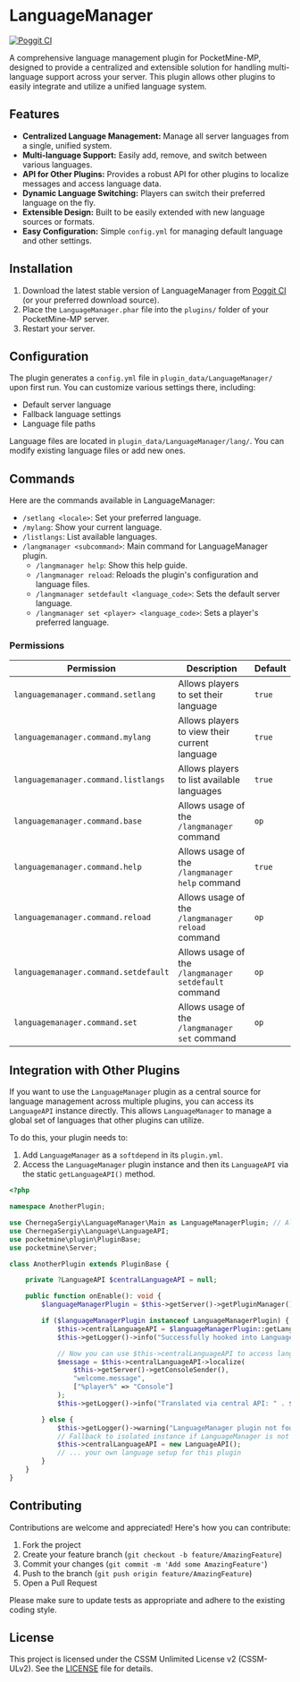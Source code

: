 # LanguageManager

[![Poggit CI](https://poggit.pmmp.io/ci.shield/newlandpe/LanguageManager/LanguageManager)](https://poggit.pmmp.io/ci/newlandpe/LanguageManager/LanguageManager)

A comprehensive language management plugin for PocketMine-MP, designed to provide a centralized and extensible solution for handling multi-language support across your server. This plugin allows other plugins to easily integrate and utilize a unified language system.

## Features

- **Centralized Language Management:** Manage all server languages from a single, unified system.
- **Multi-language Support:** Easily add, remove, and switch between various languages.
- **API for Other Plugins:** Provides a robust API for other plugins to localize messages and access language data.
- **Dynamic Language Switching:** Players can switch their preferred language on the fly.
- **Extensible Design:** Built to be easily extended with new language sources or formats.
- **Easy Configuration:** Simple `config.yml` for managing default language and other settings.

## Installation

1. Download the latest stable version of LanguageManager from [Poggit CI](https://poggit.pmmp.io/ci/newlandpe/LanguageManager/LanguageManager) (or your preferred download source).
2. Place the `LanguageManager.phar` file into the `plugins/` folder of your PocketMine-MP server.
3. Restart your server.

## Configuration

The plugin generates a `config.yml` file in `plugin_data/LanguageManager/` upon first run. You can customize various settings there, including:

- Default server language
- Fallback language settings
- Language file paths

Language files are located in `plugin_data/LanguageManager/lang/`. You can modify existing language files or add new ones.

## Commands

Here are the commands available in LanguageManager:

- `/setlang <locale>`: Set your preferred language.
- `/mylang`: Show your current language.
- `/listlangs`: List available languages.
- `/langmanager <subcommand>`: Main command for LanguageManager plugin.
  - `/langmanager help`: Show this help guide.
  - `/langmanager reload`: Reloads the plugin's configuration and language files.
  - `/langmanager setdefault <language_code>`: Sets the default server language.
  - `/langmanager set <player> <language_code>`: Sets a player's preferred language.

### Permissions

| Permission | Description | Default |
| --- | --- | --- |
| `languagemanager.command.setlang` | Allows players to set their language | `true` |
| `languagemanager.command.mylang` | Allows players to view their current language | `true` |
| `languagemanager.command.listlangs` | Allows players to list available languages | `true` |
| `languagemanager.command.base` | Allows usage of the `/langmanager` command | `op` |
| `languagemanager.command.help` | Allows usage of the `/langmanager help` command | `true` |
| `languagemanager.command.reload` | Allows usage of the `/langmanager reload` command | `op` |
| `languagemanager.command.setdefault` | Allows usage of the `/langmanager setdefault` command | `op` |
| `languagemanager.command.set` | Allows usage of the `/langmanager set` command | `op` |

## Integration with Other Plugins

If you want to use the `LanguageManager` plugin as a central source for language management across multiple plugins, you can access its `LanguageAPI` instance directly. This allows `LanguageManager` to manage a global set of languages that other plugins can utilize.

To do this, your plugin needs to:
1. Add `LanguageManager` as a `softdepend` in its `plugin.yml`.
2. Access the `LanguageManager` plugin instance and then its `LanguageAPI` via the static `getLanguageAPI()` method.

```php
<?php

namespace AnotherPlugin;

use ChernegaSergiy\LanguageManager\Main as LanguageManagerPlugin; // Alias the main class
use ChernegaSergiy\Language\LanguageAPI;
use pocketmine\plugin\PluginBase;
use pocketmine\Server;

class AnotherPlugin extends PluginBase {

    private ?LanguageAPI $centralLanguageAPI = null;

    public function onEnable(): void {
        $languageManagerPlugin = $this->getServer()->getPluginManager()->getPlugin("LanguageManager");

        if ($languageManagerPlugin instanceof LanguageManagerPlugin) {
            $this->centralLanguageAPI = $languageManagerPlugin::getLanguageAPI();
            $this->getLogger()->info("Successfully hooked into LanguageManager as central language provider.");

            // Now you can use $this->centralLanguageAPI to access languages managed by LanguageManager
            $message = $this->centralLanguageAPI->localize(
                $this->getServer()->getConsoleSender(),
                "welcome.message",
                ["%player%" => "Console"]
            );
            $this->getLogger()->info("Translated via central API: " . $message);

        } else {
            $this->getLogger()->warning("LanguageManager plugin not found or not enabled. Using isolated LanguageAPI instance.");
            // Fallback to isolated instance if LanguageManager is not available
            $this->centralLanguageAPI = new LanguageAPI();
            // ... your own language setup for this plugin
        }
    }
}
```

## Contributing

Contributions are welcome and appreciated! Here's how you can contribute:

1. Fork the project
2. Create your feature branch (`git checkout -b feature/AmazingFeature`)
3. Commit your changes (`git commit -m 'Add some AmazingFeature'`)
4. Push to the branch (`git push origin feature/AmazingFeature`)
5. Open a Pull Request

Please make sure to update tests as appropriate and adhere to the existing coding style.

## License

This project is licensed under the CSSM Unlimited License v2 (CSSM-ULv2). See the [LICENSE](LICENSE) file for details.

